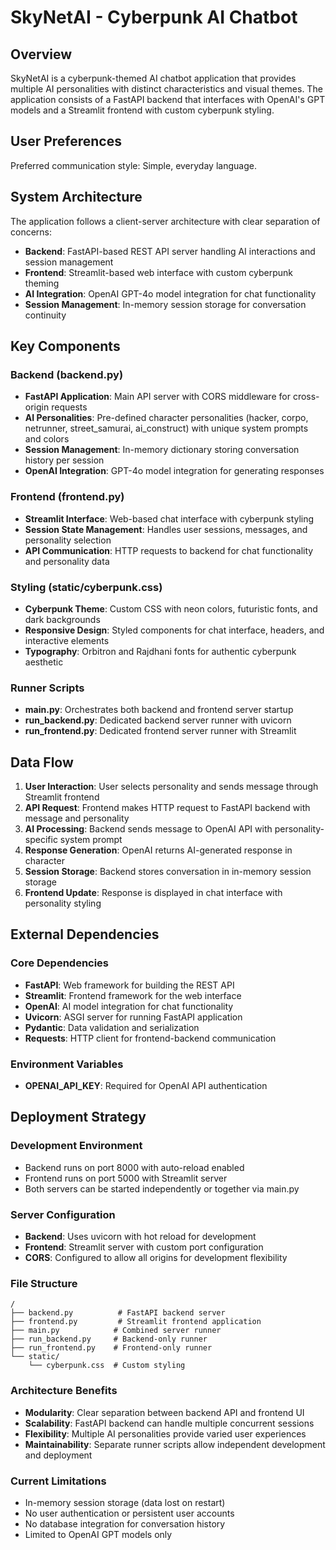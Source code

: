 # SkyNetAI - Cyberpunk AI Chatbot

## Overview

SkyNetAI is a cyberpunk-themed AI chatbot application that provides multiple AI personalities with distinct characteristics and visual themes. The application consists of a FastAPI backend that interfaces with OpenAI's GPT models and a Streamlit frontend with custom cyberpunk styling.

## User Preferences

Preferred communication style: Simple, everyday language.

## System Architecture

The application follows a client-server architecture with clear separation of concerns:

- **Backend**: FastAPI-based REST API server handling AI interactions and session management
- **Frontend**: Streamlit-based web interface with custom cyberpunk theming
- **AI Integration**: OpenAI GPT-4o model integration for chat functionality
- **Session Management**: In-memory session storage for conversation continuity

## Key Components

### Backend (backend.py)
- **FastAPI Application**: Main API server with CORS middleware for cross-origin requests
- **AI Personalities**: Pre-defined character personalities (hacker, corpo, netrunner, street_samurai, ai_construct) with unique system prompts and colors
- **Session Management**: In-memory dictionary storing conversation history per session
- **OpenAI Integration**: GPT-4o model integration for generating responses

### Frontend (frontend.py)
- **Streamlit Interface**: Web-based chat interface with cyberpunk styling
- **Session State Management**: Handles user sessions, messages, and personality selection
- **API Communication**: HTTP requests to backend for chat functionality and personality data

### Styling (static/cyberpunk.css)
- **Cyberpunk Theme**: Custom CSS with neon colors, futuristic fonts, and dark backgrounds
- **Responsive Design**: Styled components for chat interface, headers, and interactive elements
- **Typography**: Orbitron and Rajdhani fonts for authentic cyberpunk aesthetic

### Runner Scripts
- **main.py**: Orchestrates both backend and frontend server startup
- **run_backend.py**: Dedicated backend server runner with uvicorn
- **run_frontend.py**: Dedicated frontend server runner with Streamlit

## Data Flow

1. **User Interaction**: User selects personality and sends message through Streamlit frontend
2. **API Request**: Frontend makes HTTP request to FastAPI backend with message and personality
3. **AI Processing**: Backend sends message to OpenAI API with personality-specific system prompt
4. **Response Generation**: OpenAI returns AI-generated response in character
5. **Session Storage**: Backend stores conversation in in-memory session storage
6. **Frontend Update**: Response is displayed in chat interface with personality styling

## External Dependencies

### Core Dependencies
- **FastAPI**: Web framework for building the REST API
- **Streamlit**: Frontend framework for the web interface
- **OpenAI**: AI model integration for chat functionality
- **Uvicorn**: ASGI server for running FastAPI application
- **Pydantic**: Data validation and serialization
- **Requests**: HTTP client for frontend-backend communication

### Environment Variables
- **OPENAI_API_KEY**: Required for OpenAI API authentication

## Deployment Strategy

### Development Environment
- Backend runs on port 8000 with auto-reload enabled
- Frontend runs on port 5000 with Streamlit server
- Both servers can be started independently or together via main.py

### Server Configuration
- **Backend**: Uses uvicorn with hot reload for development
- **Frontend**: Streamlit server with custom port configuration
- **CORS**: Configured to allow all origins for development flexibility

### File Structure
```
/
├── backend.py          # FastAPI backend server
├── frontend.py         # Streamlit frontend application
├── main.py            # Combined server runner
├── run_backend.py     # Backend-only runner
├── run_frontend.py    # Frontend-only runner
└── static/
    └── cyberpunk.css  # Custom styling
```

### Architecture Benefits
- **Modularity**: Clear separation between backend API and frontend UI
- **Scalability**: FastAPI backend can handle multiple concurrent sessions
- **Flexibility**: Multiple AI personalities provide varied user experiences
- **Maintainability**: Separate runner scripts allow independent development and deployment

### Current Limitations
- In-memory session storage (data lost on restart)
- No user authentication or persistent user accounts
- No database integration for conversation history
- Limited to OpenAI GPT models only